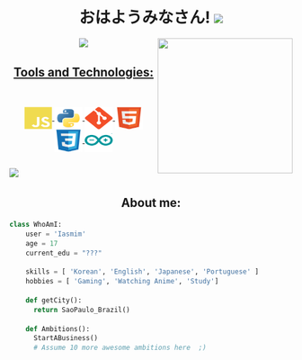 <h1 align="center">おはようみなさん! <img src="https://media.giphy.com/media/hvRJCLFzcasrR4ia7z/giphy.gif" width="25px"></a></h1>
<img align='right' src="https://i.imgur.com/UJi9bZp.gif" width="240em" height="240em">

<div align="center">
  <a href="https://github.com/Natomuya">
  <img height="220em" src="https://github-readme-stats.vercel.app/api?username=Natomuya&show_icons=true&theme=dark&include_all_commits=true&count_private=true"/>
    </div>

<h2 align="center">Tools and Technologies:</h2>  
<div style="display: inline_block"><br>
<p align="center">  <img align="center" alt="Gabes-Js" height="40" width="50" src="https://raw.githubusercontent.com/devicons/devicon/master/icons/javascript/javascript-plain.svg">
  <img align="center" alt="Iast-Python" height="40" width="50" src="https://raw.githubusercontent.com/devicons/devicon/master/icons/python/python-original.svg">
  <img align="center" alt="Iast-Git" height="40" width="50" src="https://raw.githubusercontent.com/devicons/devicon/master/icons/git/git-original.svg">
  <img align="center" alt="Iast-HTML" height="40" width="50" src="https://raw.githubusercontent.com/devicons/devicon/master/icons/html5/html5-original.svg">
  <img align="center" alt="Iast-CSS" height="40" width="50" src="https://raw.githubusercontent.com/devicons/devicon/master/icons/css3/css3-original.svg">
  <img align="center" alt="Iast-Arduino" height="40" width="50" src="https://raw.githubusercontent.com/devicons/devicon/master/icons/arduino/arduino-original.svg">
</div>

 ##
  
<div> 

  <a href="https://discord.gg/wPc8Gvh" target="_blank"><img src="https://img.shields.io/badge/Discord-7289DA?style=for-the-badge&logo=discord&logoColor=white" target="_blank"></a> 


</div>

<h2 align="center">About me:</h2>    

```python
class WhoAmI:
    user = 'Iasmim'
    age = 17
    current_edu = "???"
    
    skills = [ 'Korean', 'English', 'Japanese', 'Portuguese' ]
    hobbies = [ 'Gaming', 'Watching Anime', 'Study']
  
    def getCity():
      return SaoPaulo_Brazil()
	
    def Ambitions():
      StartABusiness()
      # Assume 10 more awesome ambitions here  ;)
```  

